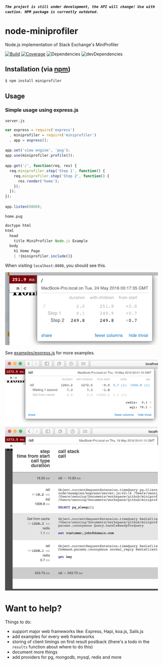 ##### `The project is still under development, the API will change! Use with caution. NPM package is currently outdated.`

# node-miniprofiler

Node.js implementation of Stack Exchange's MiniProfiler

[![Build](https://travis-ci.org/MiniProfiler/node.svg)](https://travis-ci.org/MiniProfiler/node)
[![Coverage](https://coveralls.io/repos/github/MiniProfiler/node/badge.svg?branch=master)](https://coveralls.io/github/MiniProfiler/node?branch=master)
![Dependencies](https://david-dm.org/MiniProfiler/node.svg)
![devDependencies](https://david-dm.org/MiniProfiler/node/dev-status.svg#info=devDependencies)

## Installation (via [npm](https://npmjs.org/package/miniprofiler))

```bash
$ npm install miniprofiler
```

## Usage

### Simple usage using express.js

`server.js`

```javascript
var express = require('express')
  , miniprofiler = require('miniprofiler')
  , app = express();

app.set('view engine', 'pug');
app.use(miniprofiler.profile());

app.get('/', function(req, res) {
  req.miniprofiler.step('Step 1', function() {
    req.miniprofiler.step('Step 2', function() {
      res.render('home');
    });
  });
});

app.listen(8080);
```

`home.pug`

```javascript
doctype html
html
  head
    title MiniProfiler Node.js Example
  body
    h1 Home Page
    | !{miniprofiler.include()}
```

When visiting `localhost:8080`, you should see this.

![](/examples/images/example0.png)

See [examples/express.js](/examples/express.js) for more examples.

![](/examples/images/example1.png)
![](/examples/images/example2.png)

# Want to help?

Things to do:

- support major web frameworks like: Express, Hapi, koa.js, Sails.js
- add examples for every web frameworks
- storing of client timings on first result postback (there's a todo in the `results` function about where to do this)
- document more things
- add providers for pg, mongodb, mysql, redis and more
